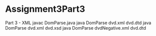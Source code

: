 # Assignment3Part3
Part 3 - XML
javac DomParse.java
java DomParse dvd.xml dvd.dtd <!validation is on>
java DomParse dvd.xml dvd.xsd <!validation is on>
java DomParse dvdNegative.xml dvd.dtd <validation failed>

